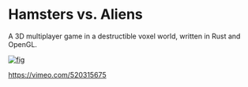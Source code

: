 # Hamsters vs. Aliens

A 3D multiplayer game in a destructible voxel world,
written in Rust and OpenGL.

[![fig](shots/video.webp)](https://vimeo.com/520315675)

https://vimeo.com/520315675